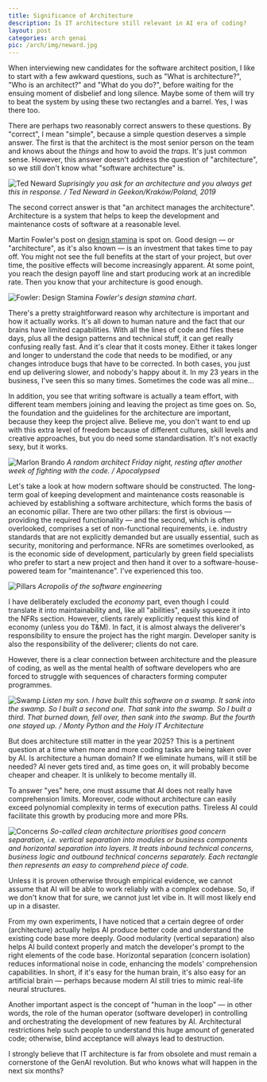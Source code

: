 ```yaml
---
title: Significance of Architecture
description: Is IT architecture still relevant in AI era of coding?
layout: post
categories: arch genai
pic: /arch/img/neward.jpg
---
```


When interviewing new candidates for the software architect position, I like to start with a few awkward questions, such as "What is architecture?", "Who is an architect?" and "What do you do?", before waiting for the ensuing moment of disbelief and long silence. Maybe some of them will try to beat the system by using these two rectangles and a barrel. Yes, I was there too.

There are perhaps two reasonably correct answers to these questions. By "correct", I mean "simple", because a simple question deserves a simple answer. The first is that the architect is the most senior person on the team and knows about the *things* and how to avoid the *traps*. It's just common sense. However, this answer doesn't address the question of "architecture", so we still don't know what "software architecture" is.

![Ted Neward](/arch/img/neward.jpg)
*Suprisingly you ask for an architecture and you always get this in response. / Ted Neward in Geekon/Kraków/Poland, 2019*

The second correct answer is that "an architect manages the architecture". Architecture is a system that helps to keep the development and maintenance costs of software at a reasonable level.

Martin Fowler's post on [design stamina] is spot on. Good design — or "architecture", as it's also known — is an investment that takes time to pay off. You might not see the full benefits at the start of your project, but over time, the positive effects will become increasingly apparent. At some point, you reach the design payoff line and start producing work at an incredible rate. Then you know that your architecture is good enough.

![Fowler: Design Stamina](/arch/img/design-stamina.png)
*Fowler's design stamina chart*.

There's a pretty straightforward reason why architecture is important and how it actually works. It's all down to human nature and the fact that our brains have limited capabilities. With all the lines of code and files these days, plus all the design patterns and technical stuff, it can get really confusing really fast. And it's clear that it costs money. Either it takes longer and longer to understand the code that needs to be modified, or any changes introduce bugs that have to be corrected. In both cases, you just end up delivering slower, and nobody's happy about it. In my 23 years in the business, I've seen this so many times. Sometimes the code was all mine...

In addition, you see that writing software is actually a team effort, with different team members joining and leaving the project as time goes on. So, the foundation and the guidelines for the architecture are important, because they keep the project alive. Believe me, you don't want to end up with this extra level of freedom because of different cultures, skill levels and creative approaches, but you do need some standardisation. It's not exactly sexy, but it works.

![Marlon Brando](/arch/img/horror.jpg)
*A random architect Friday night, resting after another week of fighting with the code. / Apocalypsed*

Let's take a look at how modern software should be constructed. The long-term goal of keeping development and maintenance costs reasonable is achieved by establishing a software architecture, which forms the basis of an economic pillar. There are two other pillars: the first is obvious — providing the required functionality — and the second, which is often overlooked, comprises a set of non-functional requirements, i.e. industry standards that are not explicitly demanded but are usually essential, such as security, monitoring and performance. NFRs are sometimes overlooked, as is the economic side of development, particularly by green field specialists who prefer to start a new project and then hand it over to a software-house-powered team for "maintenance". I've experienced this too.

![Pillars](/arch/img/pillars-of-architecture.excalidraw.png)
*Acropolis of the software engineering*

I have deliberately excluded the *economy* part, even though I could translate it into maintainability and, like all "abilities", easily squeeze it into the NFRs section. However, clients rarely explicitly request this kind of economy (unless you do T&M). In fact, it is almost always the deliverer's responsibility to ensure the project has the right margin. Developer sanity is also the responsibility of the deliverer; clients do not care.

However, there is a clear connection between architecture and the pleasure of coding, as well as the mental health of software developers who are forced to struggle with sequences of characters forming computer programmes.

![Swamp](/arch/img/we-live-in-a-bloody-swamp.jpg)
*Listen my son. I have built this software on a swamp. It sank into the swamp. So I built a second one. That sank into the swamp. So I built a third. That burned down, fell over, then sank into the swamp. But the fourth one stayed up. / Monty Python and the Holy IT Architecture* 

But does architecture still matter in the year 2025? This is a pertinent question at a time when more and more coding tasks are being taken over by AI. Is architecture a human domain? If we eliminate humans, will it still be needed? AI never gets tired and, as time goes on, it will probably become cheaper and cheaper. It is unlikely to become mentally ill.

To answer "yes" here, one must assume that AI does not really have comprehension limits. Moreover, code without architecture can easily exceed polynomial complexity in terms of execution paths. Tireless AI could facilitate this growth by producing more and more PRs.

![Concerns](/arch/img/concerns.excalidraw.png)
*So-called clean architecture prioritises good concern separation, i.e. vertical separation into modules or business components and horizontal separation into layers. It treats inbound technical concerns, business logic and outbound technical concerns separately. Each rectangle then represents an easy to comprehend piece of code.*

Unless it is proven otherwise through empirical evidence, we cannot assume that AI will be able to work reliably with a complex codebase. So, if we don't know that for sure, we cannot just let vibe in. It will most likely end up in a disaster.

From my own experiments, I have noticed that a certain degree of order (architecture) actually helps AI produce better code and understand the existing code base more deeply. Good modularity (vertical separation) also helps AI build context properly and match the developer's prompt to the right elements of the code base. Horizontal separation (concern isolation) reduces informational noise in code, enhancing the models' comprehension capabilities. In short, if it's easy for the human brain, it's also easy for an artificial brain — perhaps because modern AI still tries to mimic real-life neural structures.

Another important aspect is the concept of "human in the loop" — in other words, the role of the human operator (software developer) in controlling and orchestrating the development of new features by AI. Architectural restrictions help such people to understand this huge amount of generated code; otherwise, blind acceptance will always lead to destruction.

I strongly believe that IT architecture is far from obsolete and must remain a cornerstone of the GenAI revolution. But who knows what will happen in the next six months?

[design stamina]: https://martinfowler.com/bliki/DesignStaminaHypothesis.html
